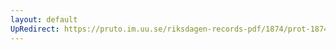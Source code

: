 ```yaml
---
layout: default
UpRedirect: https://pruto.im.uu.se/riksdagen-records-pdf/1874/prot-1874--fk--318/prot-1874--fk--318_029.pdf
---
```

